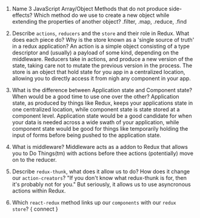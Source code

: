 1.  Name 3 JavaScript Array/Object Methods that do not produce side-effects? Which method do we use to create a new object while extending the properties of another object?
    .filter, .map, .reduce, .find

1.  Describe `actions`, `reducers` and the `store` and their role in Redux. What does each piece do? Why is the store known as a 'single source of truth' in a redux application?
    An action is a simple object consisting of a type descriptor and (usually) a payload of some kind, depending on the middleware. Reducers take in actions, and produce a new version of the state, taking care not to mutate the previous version in the process. The store is an object that hold state for you app in a centralized location, allowing you to directly access it from nigh any component in your app.

1.  What is the difference between Application state and Component state? When would be a good time to use one over the other?
    Application state, as produced by things like Redux, keeps your applications state in one centralized location, while component state is state stored at a component level. Application state would be a good candidate for when your data is needed across a wide swath of your application, while component state would be good for things like temporarily holding the input of forms before being pushed to the application state.

1.  What is middleware?
    Middleware acts as a addon to Redux that allows you to Do Things(tm) with actions before thee actions (potentially) move on to the reducer.

1.  Describe `redux-thunk`, what does it allow us to do? How does it change our `action-creators`?
    "If you don't know what redux-thunk is for, then it's probably not for you." But seriously, it allows us to use asyncronous actions within Redux. 

1.  Which `react-redux` method links up our `components` with our `redux store`?
    { connect }
